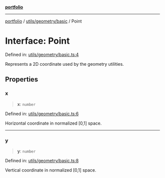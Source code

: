 [**portfolio**](../../../../README.md)

***

[portfolio](../../../../modules.md) / [utils/geometry/basic](../README.md) / Point

# Interface: Point

Defined in: [utils/geometry/basic.ts:4](https://github.com/tnorlund/Portfolio/blob/fdefd6e69ddb03f01fdedd2af269c0e3e97eaab8/portfolio/utils/geometry/basic.ts#L4)

Represents a 2D coordinate used by the geometry utilities.

## Properties

### x

> **x**: `number`

Defined in: [utils/geometry/basic.ts:6](https://github.com/tnorlund/Portfolio/blob/fdefd6e69ddb03f01fdedd2af269c0e3e97eaab8/portfolio/utils/geometry/basic.ts#L6)

Horizontal coordinate in normalized [0,1] space.

***

### y

> **y**: `number`

Defined in: [utils/geometry/basic.ts:8](https://github.com/tnorlund/Portfolio/blob/fdefd6e69ddb03f01fdedd2af269c0e3e97eaab8/portfolio/utils/geometry/basic.ts#L8)

Vertical coordinate in normalized [0,1] space.
